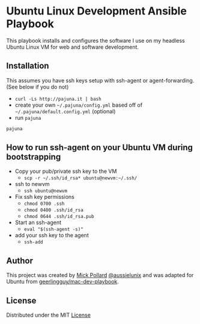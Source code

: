 # Ubuntu Linux Development Ansible Playbook

This playbook installs and configures the software I use on my headless Ubuntu Linux VM for web and software development.

## Installation

This assumes you have ssh keys setup with ssh-agent or agent-forwarding. (See below if you do not)

* `curl -Ls http://pajuna.it | bash`
* create your own `~/.pajuna/config.yml` based off of `~/.pajuna/default.config.yml` (optional)
* run `pajuna`

```bash
pajuna
```

## How to run ssh-agent on your Ubuntu VM during bootstrapping

* Copy your pub/private ssh key to the VM
  * `scp -r ~/.ssh/id_rsa* ubuntu@newvm:~/.ssh/`
* ssh to newvm
  * `ssh ubuntu@newvm`
* Fix ssh key permissions
  * `chmod 0700 .ssh`
  * `chmod 0400 .ssh/id_rsa`
  * `chmod 0644 .ssh/id_rsa.pub`
* Start an ssh-agent
  * `eval "$(ssh-agent -s)"`
* add your ssh key to the agent
  * `ssh-add`

## Author

This project was created by [Mick Pollard](https://aussielunix.io) [@aussielunix](https://twitter.com/aussielunix) and was adapted for Ubuntu from [geerlingguy/mac-dev-playbook](https://github.com/geerlingguy/mac-dev-playbook).

## License

Distributed under the MIT [License](https://github.com/pajuna/mystation/blob/master/LICENSE)

